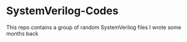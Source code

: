 # SystemVerilog-Codes
This repo contains a group of random SystemVerilog files I wrote some months back
